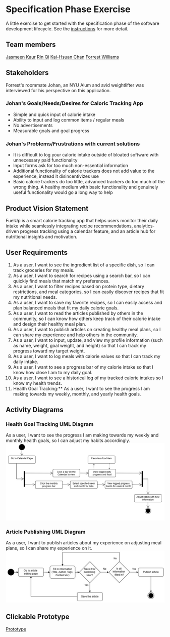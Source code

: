 # Specification Phase Exercise

A little exercise to get started with the specification phase of the software development lifecycle. See the [instructions](instructions.md) for more detail.

## Team members

[Jasmeen Kaur](https://github.com/jk7297)
[Rin Qi](https://github.com/Rin-Qi)
[Kai-Hsuan Chan](https://github.com/shayne773)
[Forrest Williams](https://github.com/Zeklin)

## Stakeholders

Forrest's roommate Johan, an NYU Alum and avid weightlifter was interviewed for his perspective on this application.

### Johan's Goals/Needs/Desires for Caloric Tracking App

- Simple and quick input of calorie intake
- Ability to input and log common items / regular meals
- No advertisements
- Measurable goals and goal progress

### Johan's Problems/Frustrations with current solutions

- It is difficult to log your caloric intake outside of bloated software with unnecessary paid functionality
- Input forms ask for too much non-essential information
- Additional functionality of calorie trackers does not add value to the experience, instead it disincentivizes use
- Basic calorie trackers do too little, advanced trackers do too much of the wrong thing. A healthy medium with basic functionality and genuinely useful functionality would go a long way to help

## Product Vision Statement

FuelUp is a smart calorie tracking app that helps users monitor their daily intake while seamlessly integrating recipe recommendations, analytics-driven progress tracking using a calendar feature, and an article hub for nutritional insights and motivation.

## User Requirements

1. As a user, I want to see the ingredient list of a specific dish, so I can track groceries for my meals.
2. As a user, I want to search for recipes using a search bar, so I can quickly find meals that match my preferences.
3. As a user, I want to filter recipes based on protein type, dietary restrictions, and meal categories, so I can easily discover recipes that fit my nutritional needs.
4. As a user, I want to save my favorite recipes, so I can easily access and plan balanced meals that fit my daily calorie goals.
5. As a user, I want to read the articles published by others in the community, so I can know how others keep track of their calorie intake and design their healthy meal plan.
6. As a user, I want to publish articles on creating healthy meal plans, so I can share my experience and help others in the community.
7. As a user, I want to input, update, and view my profile information (such as name, weight, goal weight, and height) so that I can track my progress toward my target weight.
8. As a user, I want to log meals with calorie values so that I can track my daily intake.
9. As a user, I want to see a progress bar of my calorie intake so that I know how close I am to my daily goal.
10. As a user, I want to see a historical log of my tracked calorie intakes so I know my health trends.
11. Health Goal Tracking:** As a user, I want to see the progress I am making towards my weekly, monthly, and yearly health goals.

## Activity Diagrams

### Health Goal Tracking UML Diagram

As a user, I want to see the progress I am making towards my weekly and monthly health goals, so I can adjust my habits accordingly.
![Health Goals UML Diagram](images/UML1.jpeg)

### Article Publishing UML Diagram

As a user, I want to publish articles about my experience on adjusting meal plans, so I can share my experience on it.
![Publishing Articles UML Diagram](images/UML2.jpeg)

## Clickable Prototype

[Prototype](https://www.figma.com/proto/99YUc75ACVyAV0f16Hv84x/Pixelated?node-id=28-2&p=f&t=4cnw76sb9qU83dWv-1&scaling=scale-down&content-scaling=fixed&page-id=0%3A1&starting-point-node-id=27%3A2)

